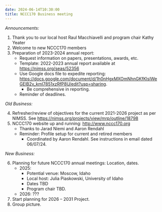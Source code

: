 ```yaml
---
date: 2024-06-14T10:30:00
title: NCCC170 Business meeting
---
```

*Announcements:*

1. Thank you to our local host Raul Macchiavelli and program chair Kathy Yeater
2. Welcome to new NCCC170 members
3. Preparation of 2023-2024 annual report:
    + Request information on papers, presentations, awards, etc.
    + Template: 2022-2023 annual report available at https://nimss.org/seas/52356
    + Use Google docs file to expedite reporting:
https://docs.google.com/document/d/1h0nHgxMXOmNhnGKfKlsIWeGElB2v_kmI7851xzRfP8U/edit?usp=sharing.
       + Be comprehensive in reporting.
    + Reminder of deadlines.

*Old Business:*

4. Refresher/review of objectives for the current 2021-2026 project as per NIMSS. See https://nimss.org/projects/view/mrp/outline/18798
5. NCCC170 website up and running: http://www.nccc170.org
    + Thanks to Jarad Niemi and Aaron Rendahl
    + Reminder: Profile setup for current and retired members
        + Coordinated by Aaron Rendahl. See instructions in email dated 06/07/24.
    
*New Business:*

6. Planning for future NCCC170 annual meetings: Location, dates.
   + 2025:
      + Potential venue: Moscow, Idaho
      + Local host: Julia Piaskowski, University of Idaho
      + Dates TBD
      + Program chair TBD.
    + 2026: ???
7. Start planning for 2026 – 2031 Project.
8. Group picture.
